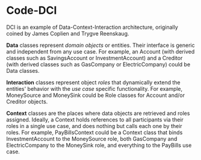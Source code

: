 # Code-DCI

DCI is an example of Data-Context-Interaction architecture, originally coined by James Coplien and Trygve Reenskaug.

**Data** classes represent *domain objects* or entities. Their interface is generic and independent from any use case. For example, an Account (with derived classes such as SavingsAccount or InvestmentAccount) and a Creditor (with derived classes such as GasCompany or ElectricCompany) could be Data classes.

**Interaction** classes represent object *roles* that dynamically extend the entities' behavior with the *use case* specific functionality. For example, MoneySource and MoneySink could be Role classes for Account and/or Creditor objects.

**Context** classes are the places where data objects are retrieved and roles assigned. Ideally, a Context holds references to all participants via their roles in a single use case, and does nothing but calls each one by their roles. For example, PayBillsContext could be a Context class that binds InvestmentAccount to the MoneySource role, both GasCompany and ElectricCompany to the MoneySink role, and everything to the PayBills use case.
